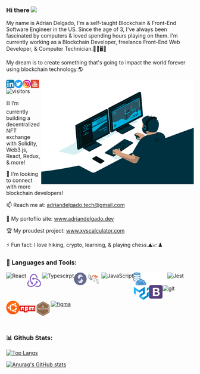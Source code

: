 ### Hi there <img src="https://media.giphy.com/media/hvRJCLFzcasrR4ia7z/giphy.gif" width="20px">

My name is Adrian Delgado, I'm a self-taught Blockchain & Front-End Software Engineer in the US. Since the age of 3, I've always been fascinated by computers & loved spending hours playing on them. I'm currently working as a Blockchain Developer, freelance Front-End Web Developer, & Computer Technician.👨‍💻🖥️🔧 

My dream is to create something that's going to impact the world forever using blockchain technology.🌎

<img align="right" alt="GIF" src="./code.gif" width="410" height="280" />

<a href="https://www.linkedin.com/in/adriandelgado1/" target="_blank">
  <img src="./LinkedIn.png" align="left" alt="Adrian's LinkedIn" width="22px">
</a>
<a href="https://www.twitter.com/cloudcoding_" target="_blank">
  <img src="./Twitter.png" align="left" alt="Adrian's Twitter" width="22px">
</a>
<a href="https://www.instagram.com/cloudcoding" target="_blank"> 
  <img src="./Instagram.png" align="left" alt="Adrian's Instagram" width="22px">
</a>
<a href="https://www.youtube.com/channel/UCci3UPQ2p4hyERNhXqAPCBw" target="_blank">
  <img src="./youtube.svg" align="left" alt="Adrian's YouTube" width="22px">
</a>

![visitors](https://page-views.glitch.me/badge?page_id=adriandelgg.visitor-badge)


⛓ I’m currently building a decentralized NFT exchange with Solidity, Web3.js, React, Redux, & more!

🤝 I'm looking to connect with more blockchain developers!

📫 Reach me at: adriandelgado.tech@gmail.com

🎨 My portoflio site: www.adriandelgado.dev

🏆 My proudest project: www.xvscalculator.com

⚡ Fun fact: I love hiking, crypto, learning, & playing chess.⛰📈♟️
 
 
### 🔨 Languages and Tools:   

<a href="https://reactjs.org/" target="_blank"><img align="left" alt="React" height ="42px" src="https://raw.githubusercontent.com/rahul-jha98/github_readme_icons/main/language_and_tools/square/react/react.svg"></a> 
<a href="https://redux.js.org/" target="_blank"><img align="left" alt="Redux" height ="42px" src="./redux.svg"></a>
<a href="https://www.typescriptlang.org/" target="_blank"><img align="left" alt="Typescirpt" height ="42px" src="https://raw.githubusercontent.com/rahul-jha98/github_readme_icons/main/language_and_tools/square/typescript/typescript.svg"></a>
<a href="https://docs.soliditylang.org/en/v0.8.4/#" target="_blank"> <img src="./Solidity.png" alt="Solidity" align="left" height='34px'/></a>
<a href="https://web3js.readthedocs.io/en/v1.3.4/" target="_blank"> <img src="./web3js.jpg" alt="Web3.js" align="left" height='34px'/></a>
<a href="https://developer.mozilla.org/en-US/docs/Web/JavaScript" target="_blank"><img align="left" alt="JavaScript" height ="42px"  src="https://raw.githubusercontent.com/rahul-jha98/github_readme_icons/main/language_and_tools/square/javascript/javascript.svg"></a>
<a href="https://www.mysql.com/" target="_blank"> <img src="./sql.svg" alt="SQL" align="left" height='34px'/></a>
<a href="https://nextjs.org/" target="_blank"> <img src="./nextjs.png" alt="Next.js" align="left" height='34px'/></a>
<a href="https://jestjs.io" target="_blank"> <img src="https://cdn.freebiesupply.com/logos/large/2x/jest-logo-png-transparent.png" alt="Jest" align="left" height='34px'/></a>
<a href="https://material-ui.com/" target="_blank"><img align="left" alt="Material UI" height ="42px" src="./materialui.svg"></a>
<a href="https://getbootstrap.com/" target="_blank"><img src="./bootstrap.png" alt="BootStrap" align="left" height='36px'/></a>
<a href="https://git-scm.com/" target="_blank"><img src="https://raw.githubusercontent.com/rahul-jha98/github_readme_icons/main/language_and_tools/square/git-scm/git-scm.svg" align="left" alt="git" height='42px'/></a>
<a href="https://www.figma.com/" target="_blank"><img src="https://raw.githubusercontent.com/rahul-jha98/github_readme_icons/main/language_and_tools/square/figma/figma.svg" alt="figma" height='42px'/></a>
<a href="https://ubuntu.com/" target="_blank"><img src="./Ubuntu.png" alt="Ubuntu" align="left" height='36px'/></a>
<a href="https://www.npmjs.com/" target="_blank"><img src="./npm.png" alt="npm" align="left" height='42px'/></a>
<a href="https://mochajs.org/" target="_blank"><img src="./Mocha.png" alt="Mocha" align="left" height='42px'/></a>


<!--<a href="https://nodejs.org" target="_blank"><img align="left" alt="Node.js" height ="42px" src="https://raw.githubusercontent.com/rahul-jha98/github_readme_icons/main/language_and_tools/square/node/node.svg"></a> -->



<br>
<br>


### 📊 Github Stats:
[![Top Langs](https://github-readme-stats.vercel.app/api/top-langs/?username=adriandelgg&theme=tokyonight&layout=compact)](https://github.com/anuraghazra/github-readme-stats)

[![Anurag's GitHub stats](https://github-readme-stats.vercel.app/api?username=adriandelgg&count_private=true&show_icons=true&theme=tokyonight&include_all_commits=true&hide=prs,issues)](https://github.com/anuraghazra/github-readme-stats)

<!--[![Readme Card](https://github-readme-stats.vercel.app/api/pin/?username=adriandelgg&theme=tokyonight&repo=THEREPOYOUWANT)](https://github.com/anuraghazra/github-readme-stats)-->
<!--💬 Ask me about ...
⚡ Fun fact: ... -->
